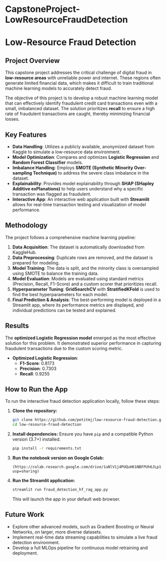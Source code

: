 # CapstoneProject-LowResourceFraudDetection

# Low-Resource Fraud Detection

## Project Overview

This capstone project addresses the critical challenge of digital fraud in **low-resource areas** with unreliable power and internet. These regions often generate limited financial data, which makes it difficult to train traditional machine learning models to accurately detect fraud.

The objective of this project is to develop a robust machine learning model that can effectively identify fraudulent credit card transactions even with a small, imbalanced dataset. The solution prioritizes **recall** to ensure a high rate of fraudulent transactions are caught, thereby minimizing financial losses.

## Key Features

  * **Data Handling**: Utilizes a publicly available, anonymized dataset from Kaggle to simulate a low-resource data environment.
  * **Model Optimization**: Compares and optimizes **Logistic Regression** and **Random Forest Classifier** models.
  * **Imbalance Handling**: Employs **SMOTE (Synthetic Minority Over-sampling Technique)** to address the severe class imbalance in the dataset.
  * **Explainability**: Provides model explainability through **SHAP (SHapley Additive exPlanations)** to help users understand why a specific transaction was flagged as fraudulent.
  * **Interactive App**: An interactive web application built with **Streamlit** allows for real-time transaction testing and visualization of model performance.

## Methodology

The project follows a comprehensive machine learning pipeline:

1.  **Data Acquisition**: The dataset is automatically downloaded from KaggleHub.
2.  **Data Preprocessing**: Duplicate rows are removed, and the dataset is prepared for modeling.
3.  **Model Training**: The data is split, and the minority class is oversampled using SMOTE to balance the training data.
4.  **Model Evaluation**: Models are evaluated using standard metrics (Precision, Recall, F1-Score) and a custom scorer that prioritizes recall.
5.  **Hyperparameter Tuning**: **GridSearchCV** with **StratifiedKFold** is used to find the best hyperparameters for each model.
6.  **Final Prediction & Analysis**: The best-performing model is deployed in a Streamlit app, where its performance metrics are displayed, and individual predictions can be tested and explained.

## Results

The **optimized Logistic Regression model** emerged as the most effective solution for this problem. It demonstrated superior performance in capturing fraudulent transactions due to the custom scoring metric.

  * **Optimized Logistic Regression**:
      * **F1-Score**: 0.8173
      * **Precision**: 0.7303
      * **Recall**: 0.9255

## How to Run the App

To run the interactive fraud detection application locally, follow these steps:

1.  **Clone the repository:**
    ```bash
    git clone https://github.com/petitmj/low-resource-fraud-detection.git
    cd low-resource-fraud-detection
    ```
2.  **Install dependencies:**
    Ensure you have `pip` and a compatible Python version (3.7+) installed.
    ```bash
    pip install -r requirements.txt
    ```
3.  **Run the notebook version on Google Colab:**
    ```
    (https://colab.research.google.com/drive/1uNlV1j4PUQuH61NBFPUh6JLp1nNQuU3L?usp=sharing)
    ```
    
 4. **Run the Streamlit application:**
    ```bash
    streamlit run fraud_detection_hf_rag_app.py
    ```
    This will launch the app in your default web browser.


   
    

   

## Future Work

  * Explore other advanced models, such as Gradient Boosting or Neural Networks, on larger, more diverse datasets.
  * Implement real-time data streaming capabilities to simulate a live fraud detection environment.
  * Develop a full MLOps pipeline for continuous model retraining and deployment.
